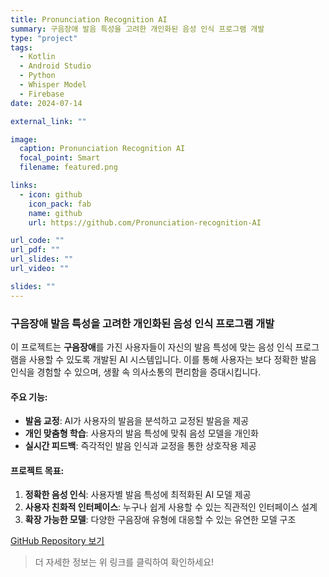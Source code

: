 ```yaml
---
title: Pronunciation Recognition AI
summary: 구음장애 발음 특성을 고려한 개인화된 음성 인식 프로그램 개발
type: "project"
tags:
  - Kotlin
  - Android Studio
  - Python
  - Whisper Model
  - Firebase
date: 2024-07-14

external_link: ""

image:
  caption: Pronunciation Recognition AI
  focal_point: Smart
  filename: featured.png

links:
  - icon: github
    icon_pack: fab
    name: github
    url: https://github.com/Pronunciation-recognition-AI

url_code: ""
url_pdf: ""
url_slides: ""
url_video: ""

slides: ""
---
```

<div class="justify-text">

### 구음장애 발음 특성을 고려한 개인화된 음성 인식 프로그램 개발

이 프로젝트는 **구음장애**를 가진 사용자들이 자신의 발음 특성에 맞는 음성 인식 프로그램을 사용할 수 있도록 개발된 AI 시스템입니다. 이를 통해 사용자는 보다 정확한 발음 인식을 경험할 수 있으며, 생활 속 의사소통의 편리함을 증대시킵니다.

#### 주요 기능:
- **발음 교정**: AI가 사용자의 발음을 분석하고 교정된 발음을 제공
- **개인 맞춤형 학습**: 사용자의 발음 특성에 맞춰 음성 모델을 개인화
- **실시간 피드백**: 즉각적인 발음 인식과 교정을 통한 상호작용 제공

#### 프로젝트 목표:
1. **정확한 음성 인식**: 사용자별 발음 특성에 최적화된 AI 모델 제공
2. **사용자 친화적 인터페이스**: 누구나 쉽게 사용할 수 있는 직관적인 인터페이스 설계
3. **확장 가능한 모델**: 다양한 구음장애 유형에 대응할 수 있는 유연한 모델 구조

[GitHub Repository 보기](https://github.com/Pronunciation-recognition-AI)

> 더 자세한 정보는 위 링크를 클릭하여 확인하세요!


